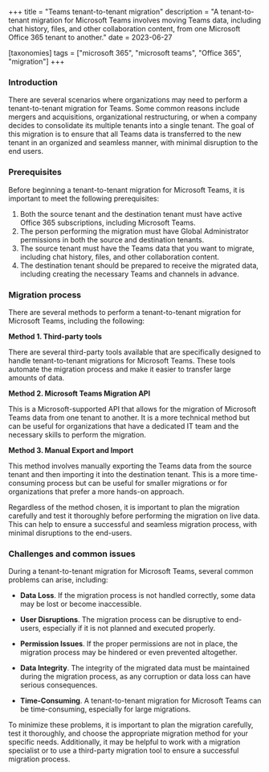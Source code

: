 +++
title = "Teams tenant-to-tenant migration"
description = "A tenant-to-tenant migration for Microsoft Teams involves moving Teams data, including chat history, files, and other collaboration content, from one Microsoft Office 365 tenant to another."
date = 2023-06-27

[taxonomies]
tags = ["microsoft 365", "microsoft teams", "Office 365", "migration"]
+++

### Introduction

There are several scenarios where organizations may need to perform a tenant-to-tenant migration for Teams. Some common reasons include mergers and acquisitions, organizational restructuring, or when a company decides to consolidate its multiple tenants into a single tenant. The goal of this migration is to ensure that all Teams data is transferred to the new tenant in an organized and seamless manner, with minimal disruption to the end users. 

### Prerequisites 

Before beginning a tenant-to-tenant migration for Microsoft Teams, it is important to meet the following prerequisites: 

1. Both the source tenant and the destination tenant must have active Office 365 subscriptions, including Microsoft Teams. 
2. The person performing the migration must have Global Administrator permissions in both the source and destination tenants. 
3. The source tenant must have the Teams data that you want to migrate, including chat history, files, and other collaboration content. 
4. The destination tenant should be prepared to receive the migrated data, including creating the necessary Teams and channels in advance. 

### Migration process 

There are several methods to perform a tenant-to-tenant migration for Microsoft Teams, including the following: 

**Method 1. Third-party tools**

There are several third-party tools available that are specifically designed to handle tenant-to-tenant migrations for Microsoft Teams. These tools automate the migration process and make it easier to transfer large amounts of data. 

**Method 2. Microsoft Teams Migration API**

This is a Microsoft-supported API that allows for the migration of Microsoft Teams data from one tenant to another. It is a more technical method but can be useful for organizations that have a dedicated IT team and the necessary skills to perform the migration. 

**Method 3. Manual Export and Import**

This method involves manually exporting the Teams data from the source tenant and then importing it into the destination tenant. This is a more time-consuming process but can be useful for smaller migrations or for organizations that prefer a more hands-on approach. 

Regardless of the method chosen, it is important to plan the migration carefully and test it thoroughly before performing the migration on live data. This can help to ensure a successful and seamless migration process, with minimal disruptions to the end-users. 

### Challenges and common issues 

During a tenant-to-tenant migration for Microsoft Teams, several common problems can arise, including: 

* **Data Loss**. If the migration process is not handled correctly, some data may be lost or become inaccessible. 

* **User Disruptions**. The migration process can be disruptive to end-users, especially if it is not planned and executed properly. 

* **Permission Issues**. If the proper permissions are not in place, the migration process may be hindered or even prevented altogether. 

* **Data Integrity**. The integrity of the migrated data must be maintained during the migration process, as any corruption or data loss can have serious consequences. 

* **Time-Consuming**. A tenant-to-tenant migration for Microsoft Teams can be time-consuming, especially for large migrations. 

To minimize these problems, it is important to plan the migration carefully, test it thoroughly, and choose the appropriate migration method for your specific needs. Additionally, it may be helpful to work with a migration specialist or to use a third-party migration tool to ensure a successful migration process. 

 